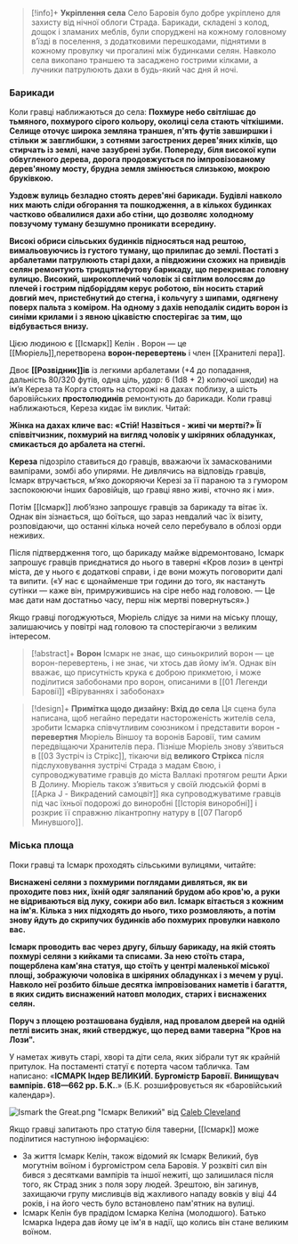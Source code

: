 > [!info]+ **Укріплення села**
> Село Баровія було добре укріплено для захисту від нічної облоги Страда. Барикади, складені з колод, дощок і зламаних меблів, були споруджені на кожному головному в’їзді в поселення, з додатковими перешкодами, піднятими в кожному провулку чи прогалині між будинками селян. Навколо села викопано траншею та засаджено гострими кілками, а лучники патрулюють дахи в будь-який час дня й ночі.
### Барикади
Коли гравці наближаються до села:
**Похмуре небо світлішає до тьмяного, похмурого сірого кольору, околиці села стають чіткішими. Селище оточує широка земляна траншея, п'ять футів завширшки і стільки ж завглибшки, з сотнями загострених дерев'яних кілків, що стирчать із землі, наче зазубрені зуби. Попереду, біля високої купи обвугленого дерева, дорога продовжується по імпровізованому дерев'яному мосту, брудна земля змінюється слизькою, мокрою бруківкою.**

**Уздовж вулиць безладно стоять дерев'яні барикади. Будівлі навколо них мають сліди обгорання та пошкодження, а в кількох будинках частково обвалилися дахи або стіни, що дозволяє холодному повзучому туману безшумно проникати всередину.**

**Високі обриси сільських будинків підносяться над рештою, вимальовуючись із густого туману, що прилипає до землі. Постаті з арбалетами патрулюють старі дахи, а півдюжини схожих на привидів селян ремонтують тридцятифутову барикаду, що перекриває головну вулицю. Високий, широкоплечий чоловік зі світлим волоссям до плечей і гострим підборіддям керує роботою, він носить старий довгий меч, пристебнутий до стегна, і кольчугу з шипами, одягнену поверх пальта з коміром. На одному з дахів неподалік сидить ворон із синіми крилами і з явною цікавістю спостерігає за тим, що відбувається внизу.**

Цією людиною є [[Ісмарк]] Келін . Ворон — це [[Мюріель]],перетворена **ворон-перевертень** і член [[Хранителі пера]]. 

Двоє **[[Розвідник]]ів** із легкими арбалетами (+4 до попадання, дальність 80/320 футів, одна ціль, _удар:_ 6 (1d8 + 2) колючої ​​шкоди) на ім’я Кереза ​​та Корга стоять на сторожі на дахах поблизу, а шість баровійських **простолюдинів** ремонтують до барикади.
Коли гравці наближаються, Кереза кидає їм виклик. Читай:

**Жінка на дахах кличе вас: «Стій! Назвіться - живі чи мертві?» Її співвітчизник, похмурий на вигляд чоловік у шкіряних обладунках, смикається до арбалета на стегні.**

**Кереза** ​​підозріло ставиться до гравців, вважаючи їх замаскованими вампірами, зомбі або упирями. Не дивлячись на відповідь гравців, Ісмарк втручається, м’яко докоряючи Керезі за її параною та з гумором заспокоюючи інших баровійців, що гравці явно живі, «точно як і ми».

Потім [[Ісмарк]] люб’язно запрошує гравців за барикаду та вітає їх. Однак він зізнається, що боїться, що зараз невдалий час їх візиту, розповідаючи, що останні кілька ночей село перебувало в облозі орди неживих.

Після підтвердження того, що барикаду майже відремонтовано, Ісмарк запрошує гравців приєднатися до нього в таверні «Кров лози» в центрі міста, де у нього є додаткові справи, і де вони можуть поговорити далі та випити. («У нас є щонайменше три години до того, як настануть сутінки — каже він, примружившись на сіре небо над головою. — Це має дати нам достатньо часу, перш ніж мертві повернуться».)

Якщо гравці погоджуються, Мюріель слідує за ними на міську площу, залишаючись у повітрі над головою та спостерігаючи з великим інтересом.
> [!abstract]+ **Ворон**
> Ісмарк не знає, що синьокрилий ворон — це ворон-перевертень, і не знає, чи хтось дав йому ім’я. Однак він вважає, що присутність крука є доброю прикметою, і може поділитися забобонами про ворон, описаними в [[01 Легенди Баровії]] «Віруваннях і забобонах» 

> [!design]+ **Примітка щодо дизайну: Вхід до села**
> Ця сцена була написана, щоб негайно передати настороженість жителів села, зробити Ісмарка співчутливим союзником і представити ворон **-перевертня** Мюріель Віншоу та воронів Баровії, тим самим передвіщаючи Хранителів пера.
>  Пізніше Мюріель знову з’явиться в [[03 Зустріч із Стрікс]], тікаючи від **великого Стрікса** після підслуховування зустрічі Страда з мадам Євою, і супроводжуватиме гравців до міста Валлакі протягом решти Арки В Долину. Мюріель також з’явиться у своїй людській формі в [[Арка J - Викрадений самоцвіт]] яка супроводжуватиме гравців під час їхньої подорожі до виноробні [[Історія виноробні]] і розкриє її справжню лікантропну натуру в [[07 Пагорб Минувшого]].

### Міська площа 
Поки гравці та Ісмарк проходять сільськими вулицями, читайте:

**Виснажені селяни з похмурими поглядами дивляться, як ви проходите повз них, їхній одяг заляпаний брудом або кров'ю, а руки не відриваються від луку, сокири або вил. Ісмарк вітається з кожним на ім'я. Кілька з них підходять до нього, тихо розмовляють, а потім знову йдуть до скрипучих будинків або похмурих провулки навколо вас.**

**Ісмарк проводить вас через другу, більшу барикаду, на якій стоять похмурі селяни з кийками та списами. За нею стоїть стара, пощерблена кам'яна статуя, що стоїть у центрі маленької міської площі, зображуючи чоловіка в шкіряних обладунках і з мечем у руці. Навколо неї розбито більше десятка імпровізованих наметів і багаття, в яких сидить виснажений натовп молодих, старих і виснажених селян.**

**Поруч з площею розташована будівля, над провалом дверей на одній петлі висить знак, який стверджує, що перед вами таверна "Кров на Лози".**



У наметах живуть старі, хворі та діти села, яких зібрали тут як крайній притулок. На постаменті статуї є потерта часом табличка. Там написано: «**ІСМАРК Індер ВЕЛИКИЙ. Бургомістр Баровії. Винищувач вампірів. 618—662 рр. Б.К.**.» (Б.К. розшифровується як «баровійський календар»).

![Ismark the Great.png](https://publish-01.obsidian.md/access/7db64b11c71d88572ddc6cd06b888976/images/Ismark%20the%20Great.png)
"Ісмарк Великий" від [Caleb Cleveland ](https://www.patreon.com/c/calebisdrawing/posts)

Якщо гравці запитають про статую біля таверни, [[Ісмарк]] може поділитися наступною інформацією:

- За життя Ісмарк Келін, також відомий як Ісмарк Великий, був могутнім воїном і бургомістром села Баровія. У розквіті сил він бився з десятками вампірів та іншої нежиті, що залишилася після того, як Страд зник з поля зору людей. Зрештою, він загинув, захищаючи групу мисливців від жахливого нападу вовків у віці 44 років, і на його честь було встановлено пам'ятник на вулиці.
- Ісмарк Келін  був прадідом Ісмарка Келіна (молодшого). Батько Ісмарка Індера дав йому це ім'я в надії, що колись він стане великим воїном.



